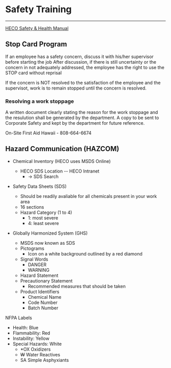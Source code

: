 # Safety Training
---

[HECO Safety & Health Manual](https://infohana.net/safety-and-emergency/safety)

Stop Card Program
---

If an employee has a safety concern, discuss it with his/her supervisor before starting the job
After discussion, if there is still uncertainty or the concern in not adequately addressed, the employee has the right to use the STOP card without reprisal

If the concern is NOT resolved to the satisfaction of the employee and the supervisot, work is to remain stopped until the concern is resolved.

### Resolving a work stoppage
A written document clearly stating the reason for the work stoppage and the resulution shall be generated by the department.
A copy to be sent to Corporate Safety and kept by the department for future reference.

On-Site First Aid Hawaii - 808-664-6674

Hazard Communication (HAZCOM)
---
- Chemical Inventory (HECO uses MSDS Online)
	-	HECO SDS Location -- HECO Intranet
		-	-> SDS Search
		
- Safety Data Sheets (SDS)
	-	Should be readily avaliable for all chemicals present in your work area
	-	16 sections
	-	Hazard Category (1 to 4)
		- 1: most severe
		- 4: least severe
	
- Globally Harmonized System (GHS)
	-	MSDS now known as SDS
	-	Pictograms
		-	Icon on a white background outlined by a red diamond
	-	Signal Words
		-	DANGER
		-	WARNING
	-	Hazard Statement
	-	Precautionary Statement
		-	Recommended measures that should be taken
	-	Product Identifiers
		- Chemical Name
		- Code Number
		- Batch Number
		
NFPA Labels
-	Health: Blue
-	Flammability: Red
-	Instability: Yellow
-	Special Hazards: White
	-	\*OX Oxidizers
	-	~~W~~ Water Reactives
	-	SA Simple Asphyxiants
	
